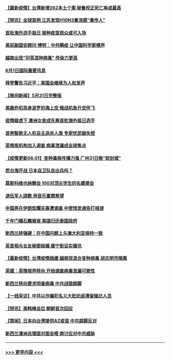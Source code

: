 #### [【最新疫情】台湾新增262本土个案 秘鲁校正死亡率成最高](../pages/prog202/a103132625.md?t=06020052) 
#### [【短讯】全球首例 江苏发现H10N3禽流感“禽传人”](../pages/prog202/a103132555.md?t=06020052) 
#### [首批海外选手抵日 接种疫苗观众或可入场](../pages/prog202/a103132537.md?t=06020052) 
#### [美前副国安顾问 博明：中共瞒疫 让中国科学家噤声](../pages/prog202/a103132367.md?t=06020052) 
#### [越南出现“印英混种病毒” 传染力更高](../pages/prog202/a103132365.md?t=06020052) 
#### [6月1日国际重要讯息](../pages/prog202/a103132370.md?t=06020052) 
#### [拜登警告习近平：美国会继续为人权发声](../pages/prog202/a103132344.md?t=06020052) 
#### [【晚间新闻】5月31日完整版](../pages/prog202/a103132264.md?t=06020052) 
#### [美轰炸机现身波罗的海上空 俄战机急升空伴飞](../pages/prog202/a103132223.md?t=06020052) 
#### [疫情疑虑下 澳洲女垒成东奥首批海外抵日选手](../pages/prog202/a103132182.md?t=06020052) 
#### [首例智能无人机自主追杀人类 专家忧武器失控](../pages/prog202/a103131752.md?t=06020052) 
#### [英情报机构加入调查 病毒泄漏成全球焦点](../pages/prog202/a103132115.md?t=06020052) 
#### [【疫情更新06.01】变种毒株传播力强 广州31日晚“软封城”](../pages/prog202/a103114528.md?t=06020052) 
#### [若台海开战 日本自卫队会出兵吗？](../pages/prog202/a103132067.md?t=06020052) 
#### [莫斯科维也纳舞会 100对顶尖学生的名媛盛会](../pages/prog202/a103132026.md?t=06020052) 
#### [退伍军人颂歌 用音乐重燃希望](../pages/prog202/a103132012.md?t=06020052) 
#### [中国男在伊朗炫耀买春遭调查 中使馆发通告打哑谜](../pages/prog202/a103131929.md?t=06020052) 
#### [千年门楣石雕被盗 美国归还泰国政府](../pages/prog202/a103131999.md?t=06020052) 
#### [新西兰转强硬：在中国问题上与澳大利亚保持一致](../pages/prog202/a103130558.md?t=06020052) 
#### [英首相与女友秘密结婚 唐宁街证实婚讯](../pages/prog202/a103131995.md?t=06020052) 
#### [【最新疫情】台湾疫情趋缓 越南现混合变种病毒 胡志明市隔离](../pages/prog202/a103131821.md?t=06020052) 
#### [英媒：英情报界转向 开始调查病毒泄漏可能性](../pages/prog202/a103131895.md?t=06020052) 
#### [新西兰转向要求彻查病毒 中共战狼跳脚](../pages/prog202/a103131909.md?t=06020052) 
#### [【一线采访】中共以诈骗犯名义大批劝返滞留缅北人员](../pages/prog202/a103131847.md?t=06020052) 
#### [【短讯】美韩峰会后 朝鲜首次回应](../pages/prog202/a103131839.md?t=06020052) 
#### [【禁闻】日本向台湾提供AZ疫苗 中共跳脚反对](../pages/prog202/a103131829.md?t=06020052) 
#### [新西兰澳洲总理面对面会晤 商讨应对中共威胁](../pages/prog202/a103131844.md?t=06020052) 

----
#### [ >>> 更早内容 <<< ](../indexes/prog202-earlier.md)
